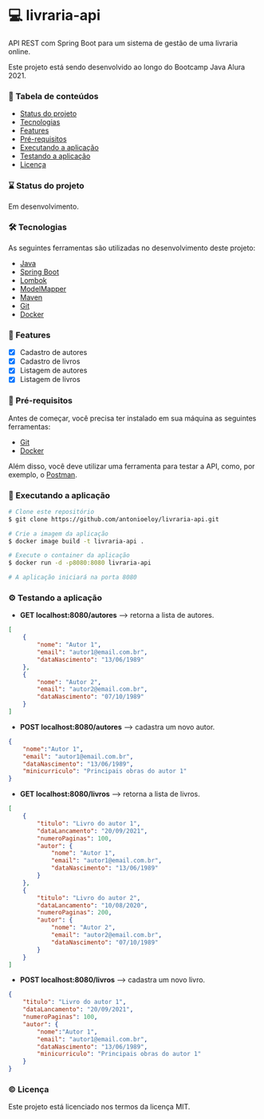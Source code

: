 # :computer: livraria-api
API REST com Spring Boot para um sistema de gestão de uma livraria online.

Este projeto está sendo desenvolvido ao longo do Bootcamp Java Alura 2021.

### :bookmark_tabs: Tabela de conteúdos
* [Status do projeto](#status)
* [Tecnologias](#tecnologias)
* [Features](#features)
* [Pré-requisitos](#requisitos)
* [Executando a aplicação](#executando)
* [Testando a aplicação](#testando)
* [Licença](#licenca)

<a name="status"/></a>
### :hourglass: Status do projeto
Em desenvolvimento.

<a name="tecnologias"/></a>
### :hammer_and_wrench: Tecnologias

As seguintes ferramentas são utilizadas no desenvolvimento deste projeto:

- [Java](https://www.oracle.com/java/)
- [Spring Boot](https://spring.io/projects/spring-boot)
- [Lombok](https://projectlombok.org/)
- [ModelMapper](http://modelmapper.org/)
- [Maven](https://maven.apache.org/)
- [Git](https://git-scm.com/)
- [Docker](http://modelmapper.org/)

<a name="features"/></a>
### :page_with_curl: Features
- [x] Cadastro de autores
- [x] Cadastro de livros
- [x] Listagem de autores
- [x] Listagem de livros

<a name="requisitos"/></a>
### :pencil: Pré-requisitos

Antes de começar, você precisa ter instalado em sua máquina as seguintes ferramentas:
- [Git](https://git-scm.com/)
- [Docker](https://www.docker.com/)

Além disso, você deve utilizar uma ferramenta para testar a API, como, por exemplo, o [Postman](https://www.postman.com/).

<a name="executando"/></a>
### :rocket: Executando a aplicação

```bash
# Clone este repositório
$ git clone https://github.com/antonioeloy/livraria-api.git

# Crie a imagem da aplicação
$ docker image build -t livraria-api .

# Execute o container da aplicação
$ docker run -d -p8080:8080 livraria-api

# A aplicação iniciará na porta 8080
```

<a name="testando"/></a>
### :gear: Testando a aplicação

- <strong>GET localhost:8080/autores</strong> --> retorna a lista de autores.
```json
[
    {
        "nome": "Autor 1",
        "email": "autor1@email.com.br",
        "dataNascimento": "13/06/1989"
    },
    {
        "nome": "Autor 2",
        "email": "autor2@email.com.br",
        "dataNascimento": "07/10/1989"
    }
]
```

- <strong>POST localhost:8080/autores</strong> --> cadastra um novo autor.
```json
{
    "nome":"Autor 1",
    "email": "autor1@email.com.br",
    "dataNascimento": "13/06/1989",
    "minicurriculo": "Principais obras do autor 1"
}
```

- <strong>GET localhost:8080/livros</strong> --> retorna a lista de livros.
```json
[
    {
        "titulo": "Livro do autor 1",
        "dataLancamento": "20/09/2021",
        "numeroPaginas": 100,
        "autor": {
            "nome": "Autor 1",
            "email": "autor1@email.com.br",
            "dataNascimento": "13/06/1989"
        }
    },
    {
        "titulo": "Livro do autor 2",
        "dataLancamento": "10/08/2020",
        "numeroPaginas": 200,
        "autor": {
            "nome": "Autor 2",
            "email": "autor2@email.com.br",
            "dataNascimento": "07/10/1989"
        }
    }
]
```

- <strong>POST localhost:8080/livros</strong> --> cadastra um novo livro.
```json
{
    "titulo": "Livro do autor 1",
    "dataLancamento": "20/09/2021",
    "numeroPaginas": 100,
    "autor": {
        "nome":"Autor 1",
        "email": "autor1@email.com.br",
        "dataNascimento": "13/06/1989",
        "minicurriculo": "Principais obras do autor 1"
    }
}
```

<a name="licenca"/></a>
### :copyright: Licença

Este projeto está licenciado nos termos da licença MIT.




